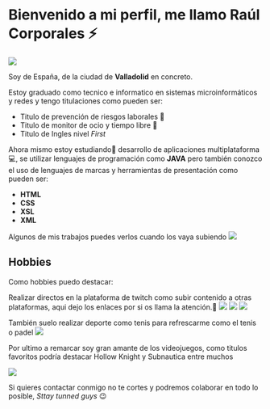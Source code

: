 # Bienvenido a mi perfil, me llamo Raúl Corporales :zap:
![](https://github.com/RaulCorp/Imagen-GIF/blob/main/Metroidvania_Interior.gif)

Soy de España, de la ciudad de **Valladolid** en concreto. 

Estoy graduado como tecnico e informatico en sistemas microinformáticos y redes y tengo titulaciones como pueden ser:

* Titulo de prevención de riesgos laborales :syringe:
* Titulo de monitor de ocio y tiempo libre :basketball:
* Titulo de Ingles nivel _First_

Ahora mismo estoy estudiando:school_satchel: desarrollo de aplicaciones multiplataforma :computer:, se utilizar lenguajes de programación como **JAVA** pero también conozco el uso de lenguajes de marcas y herramientas de presentación como pueden ser:
* **HTML**
* **CSS**
* **XSL**
* **XML**

Algunos de mis trabajos puedes verlos cuando los vaya subiendo [![](https://img.shields.io/badge/GitHub-100000?style=for-the-badge&logo=github&logoColor=white)](https://github.com/RaulCorp)

## Hobbies

Como hobbies puedo destacar:

Realizar directos en la plataforma de twitch como subir contenido a otras plataformas, aqui dejo los enlaces por si os llama la atención.:space_invader:
[![](https://img.shields.io/badge/Twitch-9146FF?style=for-the-badge&logo=twitch&logoColor=white)](https://www.twitch.tv/fargex12)
[![](https://img.shields.io/badge/YouTube-FF0000?style=for-the-badge&logo=youtube&logoColor=white)](https://www.youtube.com/channel/UCwLT88EEDeSeQpwBgv3iTwA)
[![](https://img.shields.io/badge/Gmail-D14836?style=for-the-badge&logo=gmail&logoColor=white)](raul.cordia@sanviatorvalladolid.com)

También suelo realizar deporte como tenis para refrescarme como el tenis o padel
![](https://as01.epimg.net/tenis/imagenes/2022/05/10/masters_1000/1652209396_052660_1652209554_marcador_normal_recorte1.jpg)  

Por ultimo a remarcar soy gran amante de los videojuegos, como titulos favoritos podría destacar Hollow Knight y Subnautica entre muchos  

![](https://cdn1.epicgames.com/epic/offer/subnautica_Primary_Promo-2560x1456-2560x1456-54f6400297744b829169a9bc66167418-2560x1456-f12365336e938496e789e1203f8af48a.jpg?h=270&resize=1&w=480) 

Si quieres contactar conmigo no te cortes y podremos colaborar en todo lo posible, _Sttay tunned guys_ :wink:

